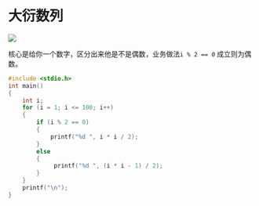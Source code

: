 # 大衍数列

![](https://blogwnx-bucket.oss-cn-beijing.aliyuncs.com/img/image-20240117205510482-17167365972321.png)





核心是给你一个数字，区分出来他是不是偶数，业务做法`i % 2 == 0`  成立则为偶数。

```c
#include <stdio.h>
int main()
{
    int i;
    for (i = 1; i <= 100; i++)
    {
        if (i % 2 == 0) 
        {
         	printf("%d ", i * i / 2);
        }
        else
        {
             printf("%d ", (i * i - 1) / 2);
        }
    }
    printf("\n");
}
```

